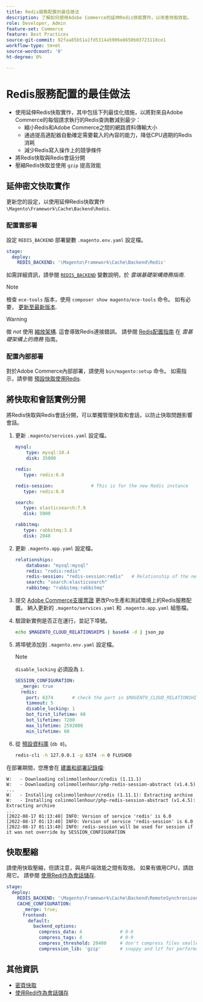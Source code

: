 ```yaml
---
title: Redis服務配置的最佳做法
description: 了解如何使用Adobe Commerce的延伸Redis快取實作，以改善快取效能。
role: Developer, Admin
feature-set: Commerce
feature: Best Practices
source-git-commit: 92faa85b51a1fd5314a5906e8650b03723118ce1
workflow-type: tm+mt
source-wordcount: '0'
ht-degree: 0%

---
```



# Redis服務配置的最佳做法

- 使用延伸Redis快取實作，其中包括下列最佳化措施，以將對來自Adobe Commerce的每個請求執行的Redis查詢數減到最少：
   - 縮小Redis和Adobe Commerce之間的網路資料傳輸大小
   - 通過提高適配器自動確定需要載入的內容的能力，降低CPU週期的Redis消耗
   - 減少Redis寫入操作上的競爭條件
- 將Redis快取與Redis會話分開
- 壓縮Redis快取並使用 `gzip` 提高效能

## 延伸密文快取實作

更新您的設定，以使用延伸Redis快取實作 `\Magento\Framework\Cache\Backend\Redis`.

### 配置雲部署

設定 `REDIS_BACKEND` 部署變數 `.magento.env.yaml` 設定檔。

```yaml
stage:
  deploy:
    REDIS_BACKEND: '\Magento\Framework\Cache\Backend\Redis'
```

如需詳細資訊，請參閱 [`REDIS_BACKEND`](https://experienceleague.adobe.com/docs/commerce-cloud-service/user-guide/configure/env/stage/variables-deploy.html#redis_backend) 變數說明，於 _雲端基礎架構商務指南_.

>[!NOTE]
>
> 檢查 `ece-tools` 版本，使用 `composer show magento/ece-tools` 命令。 如有必要， [更新至最新版本](https://experienceleague.adobe.com/docs/commerce-cloud-service/user-guide/dev-tools/ece-tools/update-package.html).

>[!WARNING]
>
>做 _not_ 使用 [縮放架構](https://experienceleague.adobe.com/docs/commerce-cloud-service/user-guide/architecture/scaled-architecture.html). 這會導致Redis連接錯誤。 請參閱 [Redis配置指南](https://experienceleague.adobe.com/docs/commerce-cloud-service/user-guide/configure/env/stage/variables-deploy.html#redis_use_slave_connection) 在 _雲基礎架構上的商務_ 指南。

### 配置內部部署

對於Adobe Commerce內部部署，請使用 `bin/magento:setup` 命令。 如需指示，請參閱 [預設快取使用Redis](../../../configuration/cache/redis-pg-cache.md#configure-redis-page-caching).

## 將快取和會話實例分開

將Redis快取與Redis會話分開，可以單獨管理快取和會話，以防止快取問題影響會話。

1. 更新 `.magento/services.yaml` 設定檔。

   ```yaml
   mysql:
       type: mysql:10.4
       disk: 35000
   
   redis:
      type: redis:6.0
   
   redis-session:              # This is for the new Redis instance
      type: redis:6.0
   
   search:
      type: elasticsearch:7.9
      disk: 5000
   
   rabbitmq:
      type: rabbitmq:3.8
      disk: 2048
   ```

1. 更新 `.magento.app.yaml` 設定檔。

   ```yaml
   relationships:
       database: "mysql:mysql"
       redis: "redis:redis"
       redis-session: "redis-session:redis"   # Relationship of the new Redis instance
       search: "search:elasticsearch"
       rabbitmq: "rabbitmq:rabbitmq"
   ```

1. 提交 [Adobe Commerce支援票證](https://experienceleague.adobe.com/docs/commerce-knowledge-base/kb/help-center-guide/magento-help-center-user-guide.html#submit-ticket) 更改Pro生產和測試環境上的Redis服務配置。 納入更新的 `.magento/services.yaml` 和 `.magento.app.yaml` 組態檔。

1. 驗證新實例是否正在運行，並記下埠號。

   ```bash
   echo $MAGENTO_CLOUD_RELATIONSHIPS | base64 -d | json_pp
   ```

1. 將埠號添加到 `.magento.env.yaml` 設定檔。

   >[!NOTE]
   >`disable_locking` 必須設為 `1`.

   ```yaml
   SESSION_CONFIGURATION:
     _merge: true
     redis:
       port: 6374       # check the port in $MAGENTO_CLOUD_RELATIONSHIPS
       timeout: 5
       disable_locking: 1
       bot_first_lifetime: 60
       bot_lifetime: 7200
       max_lifetime: 2592000
       min_lifetime: 60
   ```

1. 從 [預設資料庫](../../../configuration/cache/redis-pg-cache.md) (`db 0`)。

   ```bash
   redis-cli -h 127.0.0.1 -p 6374 -n 0 FLUSHDB
   ```

在部署期間，您應會在 [建置和部署記錄檔](https://experienceleague.adobe.com/docs/commerce-cloud-service/user-guide/develop/test/log-locations.html#build-and-deploy-logs):

```terminal
W:   - Downloading colinmollenhour/credis (1.11.1)
W:   - Downloading colinmollenhour/php-redis-session-abstract (v1.4.5)
...
W:   - Installing colinmollenhour/credis (1.11.1): Extracting archive
W:   - Installing colinmollenhour/php-redis-session-abstract (v1.4.5): Extracting archive
...
[2022-08-17 01:13:40] INFO: Version of service 'redis' is 6.0
[2022-08-17 01:13:40] INFO: Version of service 'redis-session' is 6.0
[2022-08-17 01:13:40] INFO: redis-session will be used for session if it was not override by SESSION_CONFIGURATION
```

## 快取壓縮

請使用快取壓縮，但請注意，與用戶端效能之間有取捨。 如果有備用CPU，請啟用它。 請參閱 [使用Redi作為會話儲存](../../../configuration/cache/redis-session.md).

```yaml
stage:
  deploy:
    REDIS_BACKEND: '\Magento\Framework\Cache\Backend\RemoteSynchronizedCache'
    CACHE_CONFIGURATION:
      _merge: true;
      frontend:
        default:
          backend_options:
            compress_data: 4              # 0-9
            compress_tags: 4              # 0-9
            compress_threshold: 20480     # don't compress files smaller than this value
            compression_lib: 'gzip'       # snappy and lzf for performance, gzip for high compression (~69%)
```

## 其他資訊

- [密頁快取](../../../configuration/cache/redis-pg-cache.md)
- [使用Redi作為會話儲存](../../../configuration/cache/redis-session.md)
